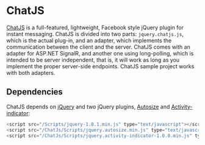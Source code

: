 ChatJS
======

[ChatJS](http://www.chatjs.net/) is a full-featured, lightweight, Facebook style jQuery plugin for instant messaging.
ChatJS is divided into two parts: `jquery.chatjs.js`, which is the actual plug-in, and an adapter, which implements the communication between the client and the server. ChatJS comes with an adapter for ASP.NET SignalR, and another one using long-polling, which is intended to be server independent, that is, it will work as long as you implement the proper server-side endpoints. ChatJS sample project works with both adapters.

Dependencies
-------------------

ChatJS depends on [jQuery](http://jquery.com/) and two jQuery plugins, [Autosize](http://www.jacklmoore.com/autosize/) and [Activity-indicator](http://neteye.github.io/activity-indicator.html):
```js
<script src="/Scripts/jquery-1.8.1.min.js" type="text/javascript"></script>
<script src="/ChatJs/Scripts/jquery.autosize.min.js" type="text/javascript"></script>
<script src="/ChatJs/Scripts/jquery.activity-indicator-1.0.0.min.js" type="text/javascript"></script>
```
